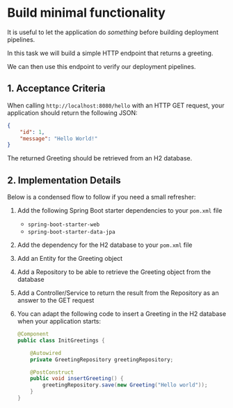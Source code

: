 # Build minimal functionality

It is useful to let the application do _something_ before building deployment pipelines.

In this task we will build a simple HTTP endpoint that returns a greeting.

We can then use this endpoint to verify our deployment pipelines.

## 1. Acceptance Criteria

When calling `http://localhost:8080/hello` with an HTTP GET request, your application should return the following JSON:

```json
{
    "id": 1,
    "message": "Hello World!"
}
```

The returned Greeting should be retrieved from an H2 database.

## 2. Implementation Details

Below is a condensed flow to follow if you need a small refresher:
1. Add the following Spring Boot starter dependencies to your `pom.xml` file
    * `spring-boot-starter-web`
    * `spring-boot-starter-data-jpa`
1. Add the dependency for the H2 database to your `pom.xml` file
1. Add an Entity for the Greeting object
1. Add a Repository to be able to retrieve the Greeting object from the database
1. Add a Controller/Service to return the result from the Repository as an answer to the GET request
1. You can adapt the following code to insert a Greeting in the H2 database when your application starts:

    ```java
    @Component
    public class InitGreetings {

        @Autowired
        private GreetingRepository greetingRepository;

        @PostConstruct
        public void insertGreeting() {
            greetingRepository.save(new Greeting("Hello world"));
        }
    }
    ```